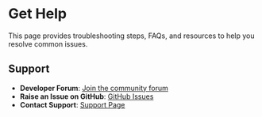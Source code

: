 # Get Help

This page provides troubleshooting steps, FAQs, and resources to help you resolve common issues.

## Support
- **Developer Forum**: [Join the community forum]()
- **Raise an Issue on GitHub**: [GitHub Issues](https://github.com/your-repo/your-project/issues)
- **Contact Support**: [Support Page]()